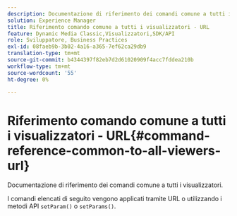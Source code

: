 ```yaml
---
description: Documentazione di riferimento dei comandi comune a tutti i visualizzatori.
solution: Experience Manager
title: Riferimento comando comune a tutti i visualizzatori - URL
feature: Dynamic Media Classic,Visualizzatori,SDK/API
role: Sviluppatore, Business Practices
exl-id: 08faeb9b-3b02-4a16-a365-7ef62ca29db9
translation-type: tm+mt
source-git-commit: b4344397f82eb7d2d61020909f4acc7fddea210b
workflow-type: tm+mt
source-wordcount: '55'
ht-degree: 0%

---
```


# Riferimento comando comune a tutti i visualizzatori - URL{#command-reference-common-to-all-viewers-url}

Documentazione di riferimento dei comandi comune a tutti i visualizzatori.

I comandi elencati di seguito vengono applicati tramite URL o utilizzando i metodi API `setParam()` o `setParams()`.

